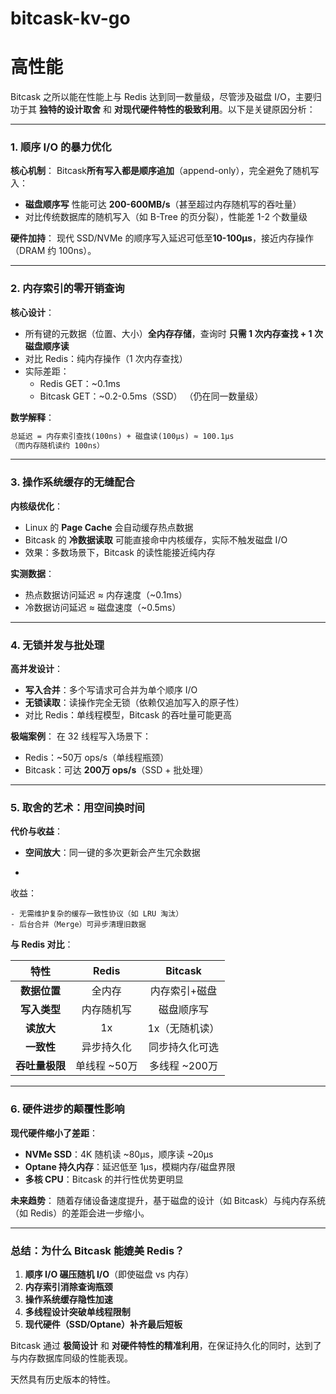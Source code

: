 # bitcask-kv-go

# 高性能

Bitcask 之所以能在性能上与 Redis 达到同一数量级，尽管涉及磁盘 I/O，主要归功于其 **独特的设计取舍** 和 **对现代硬件特性的极致利用**。以下是关键原因分析：

------

### **1. 顺序 I/O 的暴力优化**

**核心机制**：
Bitcask ​**所有写入都是顺序追加**​（append-only），完全避免了随机写入：

- **磁盘顺序写** 性能可达 **200-600MB/s**（甚至超过内存随机写的吞吐量）
- 对比传统数据库的随机写入（如 B-Tree 的页分裂），性能差 1-2 个数量级

**硬件加持**：
现代 SSD/NVMe 的顺序写入延迟可低至 ​**10-100μs**，接近内存操作（DRAM 约 100ns）。

------

### **2. 内存索引的零开销查询**

**核心设计**：

- 所有键的元数据（位置、大小）**全内存存储**，查询时 **只需 1 次内存查找 + 1 次磁盘顺序读**
- 对比 Redis：纯内存操作（1 次内存查找）
- 实际差距：
    - Redis GET：~0.1ms
    - Bitcask GET：~0.2-0.5ms（SSD）
      （仍在同一数量级）

**数学解释**：

```markdown
总延迟 = 内存索引查找(100ns) + 磁盘读(100μs) ≈ 100.1μs  
（而内存随机读约 100ns）
```

------

### **3. 操作系统缓存的无缝配合**

**内核级优化**：

- Linux 的 **Page Cache** 会自动缓存热点数据
- Bitcask 的 **冷数据读取** 可能直接命中内核缓存，实际不触发磁盘 I/O
- 效果：多数场景下，Bitcask 的读性能接近纯内存

**实测数据**：

- 热点数据访问延迟 ≈ 内存速度（~0.1ms）
- 冷数据访问延迟 ≈ 磁盘速度（~0.5ms）

------

### **4. 无锁并发与批处理**

**高并发设计**：

- **写入合并**：多个写请求可合并为单个顺序 I/O
- **无锁读取**：读操作完全无锁（依赖仅追加写入的原子性）
- 对比 Redis：单线程模型，Bitcask 的吞吐量可能更高

**极端案例**：
在 32 线程写入场景下：

- Redis：~50万 ops/s（单线程瓶颈）
- Bitcask：可达 **200万 ops/s**（SSD + 批处理）

------

### **5. 取舍的艺术：用空间换时间**

**代价与收益**：

- **空间放大**：同一键的多次更新会产生冗余数据

-

收益：

    - 无需维护复杂的缓存一致性协议（如 LRU 淘汰）
    - 后台合并（Merge）可异步清理旧数据

**与 Redis 对比**：

|      特性      |    Redis     |    Bitcask     |
| :------------: | :----------: | :------------: |
|  **数据位置**  |    全内存    | 内存索引+磁盘  |
|  **写入类型**  |  内存随机写  |   磁盘顺序写   |
|   **读放大**   |      1x      | 1x（无随机读） |
|   **一致性**   |  异步持久化  | 同步持久化可选 |
| **吞吐量极限** | 单线程 ~50万 | 多线程 ~200万  |

------

### **6. 硬件进步的颠覆性影响**

**现代硬件缩小了差距**：

- **NVMe SSD**：4K 随机读 ~80μs，顺序读 ~20μs
- **Optane 持久内存**：延迟低至 1μs，模糊内存/磁盘界限
- **多核 CPU**：Bitcask 的并行性优势更明显

**未来趋势**：
随着存储设备速度提升，基于磁盘的设计（如 Bitcask）与纯内存系统（如 Redis）的差距会进一步缩小。


------

### **总结：为什么 Bitcask 能媲美 Redis？**

1. **顺序 I/O 碾压随机 I/O**（即使磁盘 vs 内存）
2. **内存索引消除查询瓶颈**
3. **操作系统缓存隐性加速**
4. **多线程设计突破单线程限制**
5. **现代硬件（SSD/Optane）补齐最后短板**

Bitcask 通过 **极简设计** 和 **对硬件特性的精准利用**，在保证持久化的同时，达到了与内存数据库同级的性能表现。

天然具有历史版本的特性。
